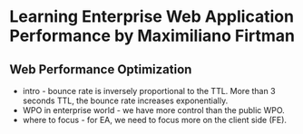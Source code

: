 # Learning Enterprise Web Application Performance by Maximiliano Firtman

## Web Performance Optimization
- intro - bounce rate is inversely proportional to the TTL.  More than 3 seconds TTL, the bounce rate increases exponentially.
- WPO in enterprise world - we have more control than the public WPO.
- where to focus - for EA, we need to focus more on the client side (FE).
